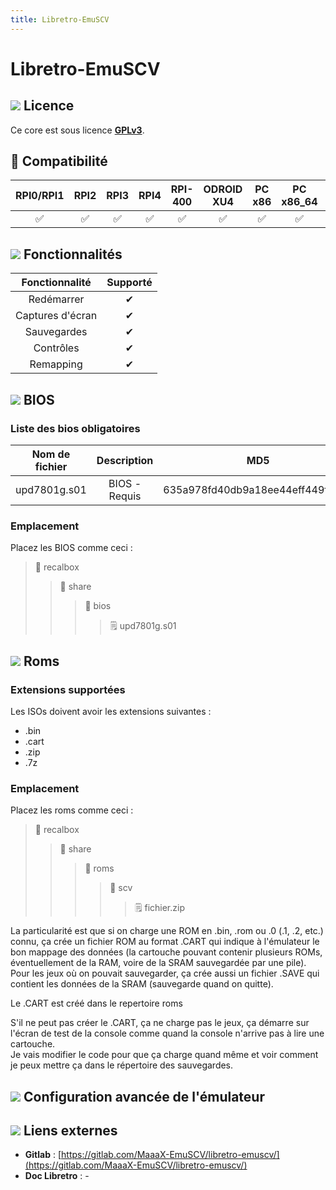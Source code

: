 ```yaml
---
title: Libretro-EmuSCV
---
```


# Libretro-EmuSCV



## ![](/migration-images/emulateurs/consoles-de-salon/super-cassette-vision/gerald-g-parchment-background-or-border-5.svg) Licence

Ce core est sous licence [**GPLv3**](https://gitlab.com/MaaaX-EmuSCV/libretro-emuscv/-/blob/master/licence.txt).

## 🔧 Compatibilité

| RPI0/RPI1 | RPI2 | RPI3 | RPI4 | RPI-400 | ODROID XU4 | PC x86 | PC x86\_64 | ODROID GO |
| :---: | :---: | :---: | :---: | :---: | :---: | :---: | :---: | :---: |
| ✅ | ✅ | ✅ | ✅ | ✅ | ✅ | ✅ | ✅ | ✅ |

## ![](/migration-images/emulateurs/consoles-de-salon/super-cassette-vision/cogwheel-145804_640.png) Fonctionnalités

| Fonctionnalité | Supporté |
| :---: | :---: |
| Redémarrer | ✔ |
| Captures d'écran | ✔ |
| Sauvegardes | ✔ |
| Contrôles | ✔ |
| Remapping | ✔ |

## ![](/migration-images/emulateurs/consoles-de-salon/super-cassette-vision/tqfp32.svg) BIOS

### Liste des bios obligatoires

| **Nom de fichier** | Description | MD5 | Fourni |
| :---: | :---: | :---: | :---: |
| upd7801g.s01 | BIOS - Requis | 635a978fd40db9a18ee44eff449fc126 | ❌ |

### Emplacement

Placez les BIOS comme ceci :

> 📁 recalbox
>
> > 📁 share
> >
> > > 📁 bios
> > >
> > > > 🗒 upd7801g.s01

## ![](/migration-images/emulateurs/consoles-de-salon/super-cassette-vision/rom-30098_640.png) Roms

### **Extensions supportées**

Les ISOs doivent avoir les extensions suivantes :

* .bin
* .cart
* .zip
* .7z

### Emplacement

Placez les roms comme ceci :

> 📁 recalbox
>
> > 📁 share
> >
> > > 📁 roms
> > >
> > > > 📁 scv
> > > >
> > > > > 🗒 fichier.zip

La particularité est que si on charge une ROM en .bin, .rom ou .0 \(.1, .2, etc.\) connu, ça crée un fichier ROM au format .CART qui indique à l'émulateur le bon mappage des données \(la cartouche pouvant contenir plusieurs ROMs, éventuellement de la RAM, voire de la SRAM sauvegardée par une pile\). Pour les jeux où on pouvait sauvegarder, ça crée aussi un fichier .SAVE qui contient les données de la SRAM \(sauvegarde quand on quitte\).

Le .CART est créé dans le repertoire roms

S'il ne peut pas créer le .CART, ça ne charge pas le jeux, ça démarre sur l'écran de test de la console comme quand la console n'arrive pas à lire une cartouche.  
Je vais modifier le code pour que ça charge quand même et voir comment je peux mettre ça dans le répertoire des sauvegardes.

## ![](/migration-images/emulateurs/consoles-de-salon/super-cassette-vision/cogwheel-145804_640.png) Configuration avancée de l'émulateur



## ![](/migration-images/emulateurs/consoles-de-salon/super-cassette-vision/kisspng-web-development-world-wide-web-computer-icons-webs-world-wide-web-icon-png-5ab05c24477216.4540070115215073642927.png) Liens externes

* **Gitlab** : [https://gitlab.com/MaaaX-EmuSCV/libretro-emuscv/](https://gitlab.com/MaaaX-EmuSCV/libretro-emuscv/)
* **Doc Libretro** : -

